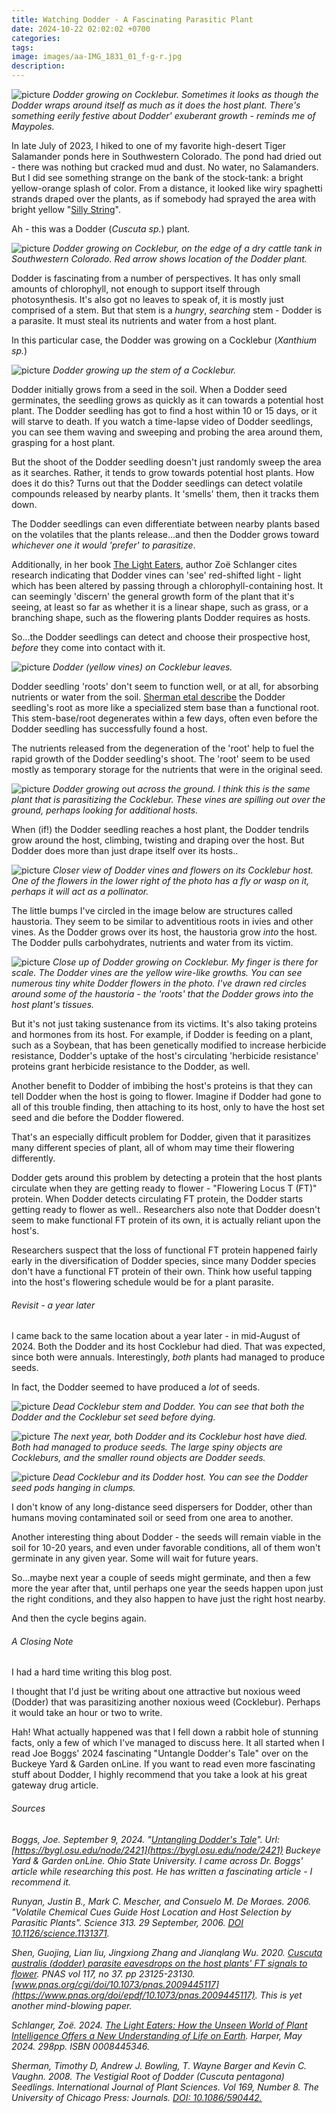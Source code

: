 ```yaml
---
title: Watching Dodder - A Fascinating Parasitic Plant
date: 2024-10-22 02:02:02 +0700
categories: 
tags: 
image: images/aa-IMG_1831_01_f-g-r.jpg
description: 
---
```


![picture](images/aa-IMG_1836_f-g-r.jpg)
*Dodder growing on Cocklebur. Sometimes it looks as though the Dodder wraps around itself as much as it does the host plant. There's something eerily festive about Dodder' exuberant growth - reminds me of Maypoles.*

In late July of 2023, I hiked to one of my favorite high-desert Tiger Salamander ponds here in Southwestern Colorado. The pond had dried out - there was nothing but cracked mud and dust. No water, no Salamanders. But I did see something strange on the bank of the stock-tank: a bright yellow-orange splash of color. From a distance, it looked like wiry spaghetti strands draped over the plants, as if somebody had sprayed the area with bright yellow "[Silly String](https://en.wikipedia.org/wiki/Silly_String)".

Ah - this was a Dodder (_Cuscuta sp._) plant.

![picture](images/aa-IMG_1828-g-r-arr.jpg)
*Dodder growing on Cocklebur, on the edge of a dry cattle tank in Southwestern Colorado. Red arrow shows location of the Dodder plant.*

Dodder is fascinating from a number of perspectives. It has only small amounts of chlorophyll, not enough to support itself through photosynthesis. It's also got no leaves to speak of, it is mostly just comprised of a stem. But that stem is a _hungry_, _searching_ stem - Dodder is a parasite. It must steal its nutrients and water from a host plant.

In this particular case, the Dodder was growing on a Cocklebur (_Xanthium sp._)

![picture](images/aa-IMG_1845_f-r.jpg)
*Dodder growing up the stem of a Cocklebur.*

Dodder initially grows from a seed in the soil. When a Dodder seed germinates, the seedling grows as quickly as it can towards a potential host plant. The Dodder seedling has got to find a host within 10 or 15 days, or it will starve to death. If you watch a time-lapse video of Dodder seedlings, you can see them waving and sweeping and probing the area around them, grasping for a host plant.

But the shoot of the Dodder seedling doesn't just randomly sweep the area as it searches. Rather, it tends to grow towards potential host plants. How does it do this? Turns out that the Dodder seedlings can detect volatile compounds released by nearby plants. It 'smells' them, then it tracks them down.

The Dodder seedlings can even differentiate between nearby plants based on the volatiles that the plants release...and then the Dodder grows toward _whichever one it would 'prefer' to parasitize_.

Additionally, in her book [The Light Eaters](https://www.amazon.com/Light-Eaters-Unseen-Intelligence-Understanding-ebook/dp/B0CFM4SMPF), author Zoë Schlanger cites research indicating that Dodder vines can 'see' red-shifted light - light which has been altered by passing through a chlorophyll-containing host. It can seemingly 'discern' the general growth form of the plant that it's seeing, at least so far as whether it is a linear shape, such as grass, or a branching shape, such as the flowering plants Dodder requires as hosts.

So...the Dodder seedlings can detect and choose their prospective host, _before_ they come into contact with it.

![picture](images/aa-IMG_3943_f-r.jpg)
*Dodder (yellow vines) on Cocklebur leaves.*

Dodder seedling 'roots' don't seem to function well, or at all, for absorbing nutrients or water from the soil. [Sherman etal describe](https://www.journals.uchicago.edu/doi/full/10.1086/590442) the Dodder seedling's root as more like a specialized stem base than a functional root. This stem-base/root degenerates within a few days, often even before the Dodder seedling has successfully found a host.

The nutrients released from the degeneration of the 'root' help to fuel the rapid growth of the Dodder seedling's shoot. The 'root' seem to be used mostly as temporary storage for the nutrients that were in the original seed.

![picture](images/aa-IMG_3939_f-g-r.jpg)
*Dodder growing out across the ground. I think this is the same plant that is parasitizing the Cocklebur. These vines are spilling out over the ground, perhaps looking for additional hosts.*

When (if!) the Dodder seedling reaches a host plant, the Dodder tendrils grow around the host, climbing, twisting and draping over the host. But Dodder does more than just drape itself over its hosts..

![picture](images/aa-IMG_1843_f-g-r.jpg)
*Closer view of Dodder vines and flowers on its Cocklebur host. One of the flowers in the lower right of the photo has a fly or wasp on it, perhaps it will act as a pollinator.*

The little bumps I've circled in the image below are structures called haustoria. They seem to be similar to adventitious roots in ivies and other vines. As the Dodder grows over its host, the haustoria grow _into_ the host. The Dodder pulls carbohydrates, nutrients and water from its victim.

![picture](images/aa-IMG-1844-f-r-circle-1024x817.jpg)
*Close up of Dodder growing on Cocklebur. My finger is there for scale. The Dodder vines are the yellow wire-like growths. You can see numerous tiny white Dodder flowers in the photo. I've drawn red circles around some of the haustoria - the 'roots' that the Dodder grows into the host plant's tissues.*

But it's not just taking sustenance from its victims. It's also taking proteins and hormones from its host. For example, if Dodder is feeding on a plant, such as a Soybean, that has been genetically modified to increase herbicide resistance, Dodder's uptake of the host's circulating 'herbicide resistance' proteins grant herbicide resistance to the Dodder, as well.

Another benefit to Dodder of imbibing the host's proteins is that they can tell Dodder when the host is going to flower. Imagine if Dodder had gone to all of this trouble finding, then attaching to its host, only to have the host set seed and die before the Dodder flowered.

That's an especially difficult problem for Dodder, given that it parasitizes many different species of plant, all of whom may time their flowering differently.

Dodder gets around this problem by detecting a protein that the host plants circulate when they are getting ready to flower - "Flowering Locus T (FT)" protein. When Dodder detects circulating FT protein, the Dodder starts getting ready to flower as well.. Researchers also note that Dodder doesn't seem to make functional FT protein of its own, it is actually reliant upon the host's.

Researchers suspect that the loss of functional FT protein happened fairly early in the diversification of Dodder species, since many Dodder species don't have a functional FT protein of their own. Think how useful tapping into the host's flowering schedule would be for a plant parasite.

###### Revisit - a year later

I came back to the same location about a year later - in mid-August of 2024. Both the Dodder and its host Cocklebur had died. That was expected, since both were annuals. Interestingly, _both_ plants had managed to produce seeds.

In fact, the Dodder seemed to have produced a _lot_ of seeds.

![picture](images/aa-IMG_4221_f-g-r.jpg)
*Dead Cocklebur stem and Dodder. You can see that both the Dodder and the Cocklebur set seed before dying.*

![picture](images/aa-IMG_4213_f-g-r.jpg)
*The next year, both Dodder and its Cocklebur host have died. Both had managed to produce seeds. The large spiny objects are Cockleburs, and the smaller round objects are Dodder seeds.*

![picture](images/aa-IMG_4218_01_f-g-r.jpg)
*Dead Cocklebur and its Dodder host. You can see the Dodder seed pods hanging in clumps.*

I don't know of any long-distance seed dispersers for Dodder, other than humans moving contaminated soil or seed from one area to another.

Another interesting thing about Dodder - the seeds will remain viable in the soil for 10-20 years, and even under favorable conditions, all of them won't germinate in any given year. Some will wait for future years.

So...maybe next year a couple of seeds might germinate, and then a few more the year after that, until perhaps one year the seeds happen upon just the right conditions, and they also happen to have just the right host nearby.

And then the cycle begins again.

###### A Closing Note

I had a hard time writing this blog post.

I thought that I'd just be writing about one attractive but noxious weed (Dodder) that was parasitizing another noxious weed (Cocklebur). Perhaps it would take an hour or two to write.

Hah! What actually happened was that I fell down a rabbit hole of stunning facts, only a few of which I've managed to discuss here. It all started when I read Joe Boggs' 2024 fascinating "Untangle Dodder's Tale" over on the Buckeye Yard & Garden onLine. If you want to read even more fascinating stuff about Dodder, I highly recommend that you take a look at his great gateway drug article.

###### Sources

_Boggs, Joe. September 9, 2024. "[Untangling Dodder's Tale](https://bygl.osu.edu/node/2421)". Url: [https://bygl.osu.edu/node/2421](https://bygl.osu.edu/node/2421) Buckeye Yard & Garden onLine. Ohio State University. I came across Dr. Boggs' article while researching this post. He has written a fascinating article - I recommend it._

_Runyan, Justin B., Mark C. Mescher, and Consuelo M. De Moraes. 2006. "Volatile Chemical Cues Guide Host Location and Host Selection by Parasitic Plants". Science 313. 29 September, 2006. [DOI 10.1126/science.1131371](https://citeseerx.ist.psu.edu/document?repid=rep1&type=pdf&doi=619c878027e1b4c67b304fac375b3974040d5f2d)._

_Shen, Guojing, Lian liu, Jingxiong Zhang and Jianqlang Wu. 2020. [Cuscuta australis (dodder) parasite eavesdrops on the host plants' FT signals to flower](https://www.pnas.org/doi/full/10.1073/pnas.2009445117). PNAS vol 117, no 37. pp 23125-23130. [www.pnas.org/cgi/doi/10.1073/pnas.2009445117](https://www.pnas.org/doi/epdf/10.1073/pnas.2009445117). This is yet another mind-blowing paper._

_Schlanger, Zoë. 2024. [The Light Eaters: How the Unseen World of Plant Intelligence Offers a New Understanding of Life on Earth](https://www.amazon.com/Light-Eaters-Unseen-Intelligence-Understanding-ebook/dp/B0CFM4SMPF). Harper, May 2024. 298pp. ISBN 0008445346._

_Sherman, Timothy D, Andrew J. Bowling, T. Wayne Barger and Kevin C. Vaughn. 2008. The Vestigial Root of Dodder (Cuscuta pentagona) Seedlings. International Journal of Plant Sciences. Vol 169, Number 8. The University of Chicago Press: Journals. [DOI: 10.1086/590442.](https://www.journals.uchicago.edu/doi/full/10.1086/590442)_
